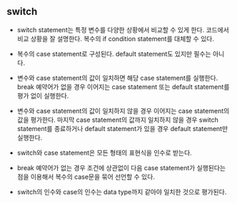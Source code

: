 ## switch

- switch statement는 특정 변수를 다양한 상황에서 비교할 수 있게 한다. 코드에서 비교 상황을 잘 설명한다. 복수의 if condition statement를 대체할 수 있다.

- 복수의 case statement로 구성된다. default statement도 있지만 필수는 아니다.

- 변수와 case statement의 값이 일치하면 해당 case statement를 실행한다. break 예약어가 없을 경우 이어지는 case statement 또는 default statement를 평가 없이 실행한다.

- 변수와 case statement의 값이 일치하지 않을 경우 이어지는 case statement의 값을 평가한다. 마지막 case statement의 값까지 일치하지 않을 경우 switch statement를 종료하거나 default statement가 있을 경우 default statement만 실행한다.

- switch와 case statement은 모든 형태의 표현식을 인수로 받는다.

- break 예약어가 없는 경우 조건에 상관없이 다음 case statement가 실행된다는 점을 이용해서 복수의 case문을 묶어 선언할 수 있다.

- switch의 인수와 case의 인수는 data type까지 같아야 일치한 것으로 평가된다.
